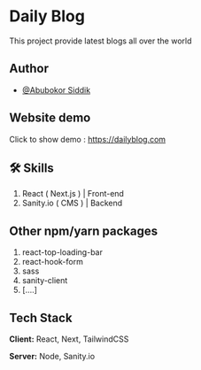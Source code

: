 
# Daily Blog

This project provide latest blogs all over the world



## Author

- [@Abubokor Siddik](https://www.github.com/Siddik-hp)


## Website demo

Click to show demo :  https://dailyblog.com


## 🛠 Skills
1. React ( Next.js ) | Front-end
2. Sanity.io ( CMS ) | Backend

## Other npm/yarn packages
1. react-top-loading-bar
2. react-hook-form
3. sass
4. sanity-client
5. [....]
## Tech Stack

**Client:** React, Next, TailwindCSS

**Server:** Node, Sanity.io

